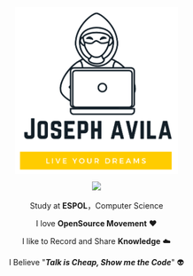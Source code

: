 <div align="center">
<img align="center" alt="GIF" height="300px" src="https://github.com/eljosephavila123/eljosephavila123/blob/58feb2ed07dc11034c8e2c872af2065e45a5fefe/logoProfile.png?raw=true" />
 
 
 
 ![](https://komarev.com/ghpvc/?username=eljosephavila123)



Study at **ESPOL**，Computer Science

I love **OpenSource Movement** ❤️

I like to Record and Share **Knowledge** ☁️

I Believe "***Talk is Cheap, Show me the Code***" 👽








</div>
